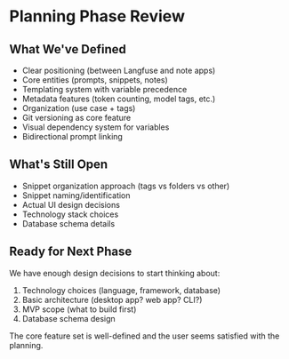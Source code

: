 # Planning Phase Review

## What We've Defined
- Clear positioning (between Langfuse and note apps)
- Core entities (prompts, snippets, notes)
- Templating system with variable precedence
- Metadata features (token counting, model tags, etc.)
- Organization (use case + tags)
- Git versioning as core feature
- Visual dependency system for variables
- Bidirectional prompt linking

## What's Still Open
- Snippet organization approach (tags vs folders vs other)
- Snippet naming/identification
- Actual UI design decisions
- Technology stack choices
- Database schema details

## Ready for Next Phase
We have enough design decisions to start thinking about:
1. Technology choices (language, framework, database)
2. Basic architecture (desktop app? web app? CLI?)
3. MVP scope (what to build first)
4. Database schema design

The core feature set is well-defined and the user seems satisfied with the planning.